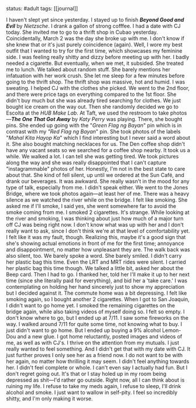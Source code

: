 status: #adult 
tags: [[journal]]

I haven't slept yet since yesterday. I stayed up to finish ***Beyond Good and Evil*** by *Nietzsche*. I drank a gallon of strong cofffee. I had a date with CJ today. She invited me to go to a thrift shop in Cubao yesterday. Coincidentally, March 2 was the day she broke up with me. I don't know if she knew that or it's just purely coincidence (again). Well, I wore my best outfit that I wanted to try for the first time, which showcases my feminine side. I was feeling really shitty and dizzy before meeting up with her. I badly needed a cigarette. But eventually, when we met, it subsided. She treated me to lunch. We talked about random stuff. She barely mentions her infatuation with her work crush. She let me sleep for a few minutes before going to the thrift shop. The thrift shop was massive, hot and humid. I was sweating. I helped CJ with the clothes she picked. We went to the 2nd floor, and there were price tags on everything compared to the 1st floor. She didn't buy much but she was already tired searching for clothes. We just bought ice cream on the way out. Then she randomly decided we go to Escolta at the *HUB Make Lab*. At Taft, we used the restroom to take photos—***The One That Got Away*** by *Katy Perry* was playing. There, she bought pins. She ended up going with the "*Green Flag ng Bayan*" pin which is in contrast with my *"Red Flag ng Bayan*" pin. She took photos of the labels "*Mahal Kita Hayop Ka*" which I find interesting but I never said a word about it. She also bought matching necklaces for us. The Den coffee shop didn't have any vacant seats so we searched for a coffee shop nearby. It took us a while. We walked a lot. I can tell she was getting tired. We took pictures along the way and she was really disappointed that I can't capture "instagrammable" photos of her. Honestly, I'm not in the best state to care about that. She kind of fell silent, up until we ordered at the Sun Café, and drank our beverages. It was awkward. She really wasn't in the mood for any type of talk, especially from me. I didn't speak either. We went to the Jones Bridge, where we took photos again—at least her of me. There was a heavy silence as we watched the river while on the bridge. I felt like smoking. She asked me if I'll smoke, I said yes, she went somewhere far to avoid the smoke coming from me. I smoked 2 cigarettes. It's strange. While looking at the river and smoking, I was thinking about just how much of a major turn off CJ was being right now. I don't know what was up with her and I don't really want to ask, since I don't think we're at that level of comfortability yet. I felt like it was my fault, though. Realizing this, maybe it's a good sign that she's showing actual emotions in front of me for the first time; annoyance and disappointment, no matter how unpleasant they are. The walk back was also silent, too. We barely spoke a word. She barely smiled. I didn't carry her plastic bag this time. Even the LRT and MRT rides were silent. I carried her plastic bag this time though. We talked a little bit, asked her about the Beep card. Then I had to go. I thanked her, told her I'll make it up to her next time (since she literally paid for everything), and bid her a 'take care.' I was contemplating on holding her hand sincerely just to show my appreciation but I decided against it. The commute home was a bit depressing. I felt like smoking again, so I bought another 2 cigarettes. When I got to San Joaquin, I didn't want to go home yet. I smoked the remaining cigarettes on the bridge again, while also taking videos of myself doing so. I felt so empty. I don't know where to go, but I ended up at 7/11. I saw some fireworks on the way. I walked around 7/11 for quite some time, not knowing what to buy. I just didn't want to go home. But I ended up buying a 9% alcohol Lemon-Dou and a new glue. I got home reluctantly, posted images and videos of me, as well as with CJ's. I thrive on the attention from my mutuals. I just really wanted to feel something. And I didn't get that with my date with CJ. It just further proves I only see her as a friend now. I do not want to be with her again, no matter how thrilling it may seem. I didn't feel anything towards her. I didn't feel complete or whole. I can't even say I actually had fun. But I don't regret going out. It's that or I stay holed up in my room being depressed as shit—I'd rather go outside. Right now, all I can think about is ruining my life. I refuse to take my meds again, I refuse to sleep, I'll drink alcohol and smoke. I just want to wallow in self-pity. I feel so incredibly shitty, and I'm only making it worse.